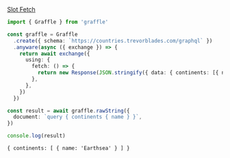 <div class="ExampleSnippet">
<a href="../../examples/anyware/slot-fetch">Slot Fetch</a>

<!-- dprint-ignore-start -->
```ts twoslash
import { Graffle } from 'graffle'

const graffle = Graffle
  .create({ schema: `https://countries.trevorblades.com/graphql` })
  .anyware(async ({ exchange }) => {
    return await exchange({
      using: {
        fetch: () => {
          return new Response(JSON.stringify({ data: { continents: [{ name: `Earthsea` }] } }))
        },
      },
    })
  })

const result = await graffle.rawString({
  document: `query { continents { name } }`,
})

console.log(result)
```
<!-- dprint-ignore-end -->

<!-- dprint-ignore-start -->
```txt
{ continents: [ { name: 'Earthsea' } ] }
```
<!-- dprint-ignore-end -->

</div>
